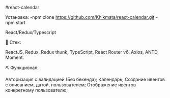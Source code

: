 #react-calendar

Установка:
-npm clone https://github.com/Khikmata/react-calendar.git
-npm start

React/Redux/Typescript

📝 Cтек:

ReactJS,
Redux, Redux thunk,
TypeScript,
React Router v6,
Axios,
ANTD,
Moment.

⛏ Функционал:

Авторизация с валидацией (Без бекенда);
Календарь;
Создание ивентов с описанием, датой, пользователем;
Отображение ивентов конкретному пользователю;
